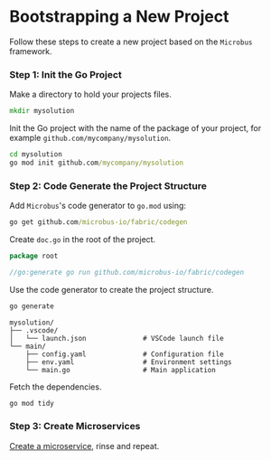# Bootstrapping a New Project

Follow these steps to create a new project based on the `Microbus` framework.

### Step 1: Init the Go Project

Make a directory to hold your projects files.

```cmd
mkdir mysolution
```

Init the Go project with the name of the package of your project, for example `github.com/mycompany/mysolution`.

```cmd
cd mysolution
go mod init github.com/mycompany/mysolution
```

### Step 2: Code Generate the Project Structure

Add `Microbus`'s code generator to `go.mod` using:

```cmd
go get github.com/microbus-io/fabric/codegen
```

Create `doc.go` in the root of the project.

```go
package root

//go:generate go run github.com/microbus-io/fabric/codegen
```

Use the code generator to create the project structure.

```cmd
go generate
```

```
mysolution/
├── .vscode/
│   └── launch.json				 # VSCode launch file
└── main/
    ├── config.yaml              # Configuration file
    ├── env.yaml                 # Environment settings
    └── main.go                  # Main application
```

Fetch the dependencies.

```cmd
go mod tidy
```

### Step 3: Create Microservices

[Create a microservice](../howto/create-microservice.md), rinse and repeat.
